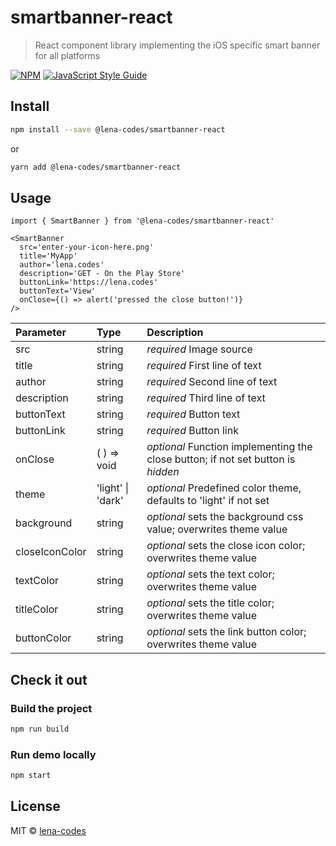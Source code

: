 # smartbanner-react

> React component library implementing the iOS specific smart banner for all platforms

[![NPM](https://img.shields.io/npm/v/smartbanner-react.svg)](https://www.npmjs.com/package/smartbanner-react) [![JavaScript Style Guide](https://img.shields.io/badge/code_style-standard-brightgreen.svg)](https://standardjs.com)

## Install

```bash
npm install --save @lena-codes/smartbanner-react
```

or

```bash
yarn add @lena-codes/smartbanner-react
```

## Usage

```tsx
import { SmartBanner } from '@lena-codes/smartbanner-react'

<SmartBanner
  src='enter-your-icon-here.png'
  title='MyApp'
  author='lena.codes'
  description='GET - On the Play Store'
  buttonLink='https://lena.codes'
  buttonText='View'
  onClose={() => alert('pressed the close button!')}
/>
```

| Parameter | Type | Description |
| :--- | :--- | :--- |
| src | string | *required* Image source |
| title | string | *required* First line of text |
| author | string | *required* Second line of text |
| description | string | *required* Third line of text |
| buttonText | string | *required* Button text |
| buttonLink | string | *required* Button link |
| onClose | ( ) => void | *optional* Function implementing the close button; if not set button is *hidden* |
| theme | 'light' \| 'dark' | *optional* Predefined color theme, defaults to 'light' if not set |
| background | string | *optional* sets the background css value; overwrites theme value |
| closeIconColor | string | *optional* sets the close icon color; overwrites theme value |
| textColor | string | *optional* sets the text color; overwrites theme value |
| titleColor | string | *optional* sets the title color; overwrites theme value |
| buttonColor | string | *optional* sets the link button color; overwrites theme value |

## Check it out

### Build the project

```bash
npm run build
```

### Run demo locally

```bash
npm start
```

## License

MIT © [lena-codes](https://github.com/lena-codes)
